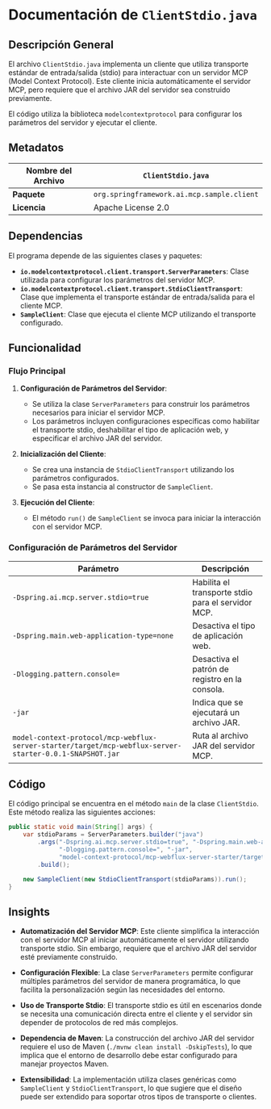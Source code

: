# Documentación de `ClientStdio.java`

## Descripción General

El archivo `ClientStdio.java` implementa un cliente que utiliza transporte estándar de entrada/salida (stdio) para interactuar con un servidor MCP (Model Context Protocol). Este cliente inicia automáticamente el servidor MCP, pero requiere que el archivo JAR del servidor sea construido previamente. 

El código utiliza la biblioteca `modelcontextprotocol` para configurar los parámetros del servidor y ejecutar el cliente. 

## Metadatos

| **Nombre del Archivo** | `ClientStdio.java` |
|-------------------------|--------------------|
| **Paquete**             | `org.springframework.ai.mcp.sample.client` |
| **Licencia**            | Apache License 2.0 |

## Dependencias

El programa depende de las siguientes clases y paquetes:

- **`io.modelcontextprotocol.client.transport.ServerParameters`**: Clase utilizada para configurar los parámetros del servidor MCP.
- **`io.modelcontextprotocol.client.transport.StdioClientTransport`**: Clase que implementa el transporte estándar de entrada/salida para el cliente MCP.
- **`SampleClient`**: Clase que ejecuta el cliente MCP utilizando el transporte configurado.

## Funcionalidad

### Flujo Principal

1. **Configuración de Parámetros del Servidor**:
   - Se utiliza la clase `ServerParameters` para construir los parámetros necesarios para iniciar el servidor MCP.
   - Los parámetros incluyen configuraciones específicas como habilitar el transporte stdio, deshabilitar el tipo de aplicación web, y especificar el archivo JAR del servidor.

2. **Inicialización del Cliente**:
   - Se crea una instancia de `StdioClientTransport` utilizando los parámetros configurados.
   - Se pasa esta instancia al constructor de `SampleClient`.

3. **Ejecución del Cliente**:
   - El método `run()` de `SampleClient` se invoca para iniciar la interacción con el servidor MCP.

### Configuración de Parámetros del Servidor

| **Parámetro**                          | **Descripción**                                                                 |
|----------------------------------------|---------------------------------------------------------------------------------|
| `-Dspring.ai.mcp.server.stdio=true`    | Habilita el transporte stdio para el servidor MCP.                              |
| `-Dspring.main.web-application-type=none` | Desactiva el tipo de aplicación web.                                           |
| `-Dlogging.pattern.console=`           | Desactiva el patrón de registro en la consola.                                 |
| `-jar`                                 | Indica que se ejecutará un archivo JAR.                                        |
| `model-context-protocol/mcp-webflux-server-starter/target/mcp-webflux-server-starter-0.0.1-SNAPSHOT.jar` | Ruta al archivo JAR del servidor MCP. |

## Código

El código principal se encuentra en el método `main` de la clase `ClientStdio`. Este método realiza las siguientes acciones:

```java
public static void main(String[] args) {
    var stdioParams = ServerParameters.builder("java")
        .args("-Dspring.ai.mcp.server.stdio=true", "-Dspring.main.web-application-type=none",
              "-Dlogging.pattern.console=", "-jar",
              "model-context-protocol/mcp-webflux-server-starter/target/mcp-webflux-server-starter-0.0.1-SNAPSHOT.jar")
        .build();

    new SampleClient(new StdioClientTransport(stdioParams)).run();
}
```

## Insights

- **Automatización del Servidor MCP**: Este cliente simplifica la interacción con el servidor MCP al iniciar automáticamente el servidor utilizando transporte stdio. Sin embargo, requiere que el archivo JAR del servidor esté previamente construido.
  
- **Configuración Flexible**: La clase `ServerParameters` permite configurar múltiples parámetros del servidor de manera programática, lo que facilita la personalización según las necesidades del entorno.

- **Uso de Transporte Stdio**: El transporte stdio es útil en escenarios donde se necesita una comunicación directa entre el cliente y el servidor sin depender de protocolos de red más complejos.

- **Dependencia de Maven**: La construcción del archivo JAR del servidor requiere el uso de Maven (`./mvnw clean install -DskipTests`), lo que implica que el entorno de desarrollo debe estar configurado para manejar proyectos Maven.

- **Extensibilidad**: La implementación utiliza clases genéricas como `SampleClient` y `StdioClientTransport`, lo que sugiere que el diseño puede ser extendido para soportar otros tipos de transporte o clientes.
